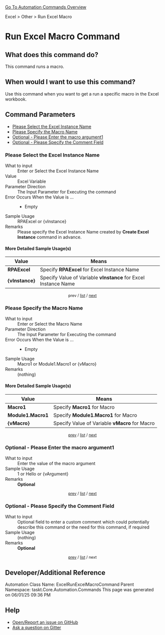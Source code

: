<!--TITLE: Run Excel Macro Command -->
<!-- SUBTITLE: a command in the Excel group. -->
[Go To Automation Commands Overview](/automation-commands.md)


Excel &gt; Other &gt; Run Excel Macro


# Run Excel Macro Command


## What does this command do?
This command runs a macro.


## When would I want to use this command?
Use this command when you want to get a run a specific macro in the Excel workbook.


<a id="param_list"></a>
## Command Parameters
- [Please Select the Excel Instance Name](#param_0)
- [Please Specify the Macro Name](#param_1)
- [Optional - Please Enter the macro argument1](#param_2)
- [Optional - Please Specify the Comment Field](#param_3)


<a id="param_0"></a>
### Please Select the Excel Instance Name


<dl>
<dt>What to input</dt><dd>Enter or Select the Excel Instance Name</dd>
<dt>Value</dt><dd>Excel Variable</dd>
<dt>Parameter Direction</dt><dd>The Input Parameter for Executing the command</dd>
<dt>Error Occurs When the Value is ...</dt><dd><ul>
<li>Empty</li>
</ul></dd>
<dt>Sample Usage</dt><dd>RPAExcel or {vInstance}</dd>
<dt>Remarks</dt><dd>Please specify the Excel Instance Name created by <strong>Create Excel Instance</strong> command in advance.</dd>
</dl>




#### More Detailed Sample Usage(s)
| Value | Means |
|---|---|
| <strong>RPAExcel</strong> | Specify **RPAExcel** for Excel Instance Name |
| <strong>{vInstance}</strong> | Specify Value of Variable **vInstance** for Excel Instance Name |


<div style="font-size: 90%; text-align: center">


prev / [list](#param_list) / [next](#param_1)


</div>


<a id="param_1"></a>
### Please Specify the Macro Name


<dl>
<dt>What to input</dt><dd>Enter or Select the Macro Name</dd>
<dt>Parameter Direction</dt><dd>The Input Parameter for Executing the command</dd>
<dt>Error Occurs When the Value is ...</dt><dd><ul>
<li>Empty</li>
</ul></dd>
<dt>Sample Usage</dt><dd>Macro1 or Module1.Macro1 or {vMacro}</dd>
<dt>Remarks</dt><dd>(nothing)</dd>
</dl>




#### More Detailed Sample Usage(s)
| Value | Means |
|---|---|
| <strong>Macro1</strong> | Specify **Macro1** for Macro |
| <strong>Module1.Macro1</strong> | Specify **Module1.Macro1** for Macro |
| <strong>{vMacro}</strong> | Specify Value of Variable **vMacro** for Macro |


<div style="font-size: 90%; text-align: center">


[prev](#param_1) / [list](#param_list) / [next](#param_2)


</div>


<a id="param_2"></a>
### Optional - Please Enter the macro argument1


<dl>
<dt>What to input</dt><dd>Enter the value of the macro argument</dd>
<dt>Sample Usage</dt><dd>1 or Hello or {vArgument}</dd>
<dt>Remarks</dt><dd><strong>Optional</strong><br></dd>
</dl>




<div style="font-size: 90%; text-align: center">


[prev](#param_2) / [list](#param_list) / [next](#param_3)


</div>


<a id="param_3"></a>
### Optional - Please Specify the Comment Field


<dl>
<dt>What to input</dt><dd>Optional field to enter a custom comment which could potentially describe this command or the need for this command, if required</dd>
<dt>Sample Usage</dt><dd>(nothing)</dd>
<dt>Remarks</dt><dd><strong>Optional</strong><br></dd>
</dl>




<div style="font-size: 90%; text-align: center">


[prev](#param_3) / [list](#param_list) / next


</div>


## Developer/Additional Reference
Automation Class Name: ExcelRunExcelMacroCommand
Parent Namespace: taskt.Core.Automation.Commands
This page was generated on 06/01/25 09:36 PM


## Help
- [Open/Report an issue on GitHub](https://github.com/rcktrncn/taskt/issues/new)
- [Ask a question on Gitter](https://gitter.im/taskt-rpa/Lobby)
